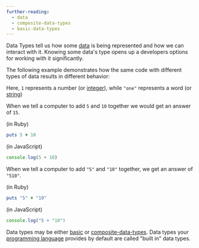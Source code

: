 ```yaml
---
further-reading:
  - data
  - composite-data-types
  - basic-data-types
---
```


Data Types tell us how some [data](/data) is being represented and how we can
interact with it. Knowing some data's type opens up a developers options
for working with it significantly.

The following example demonstrates how the same code with different types of
data results in different behavior:

Here, `1` represents a number (or [integer](/number-data-types#integer)), while
`"one"` represents a word (or [string](/string-data-type))

When we tell a computer to add `5` and `10` together we would get an answer of `15`.

(in Ruby)

``` ruby
puts 5 + 10
```

(in JavaScript)

``` javascript
console.log(5 + 10)
```

When we tell a computer to add `"5"` and `"10"` together, we get an answer of
`"510"`.

(in Ruby)

``` ruby
puts "5" + "10"
```

(in JavaScript)

``` javascript
console.log("5 + "10")
```

Data types may be either [basic](/basic-data-types) or
[composite-data-types](/composite-data-types). Data types your [programming
language](programming-language) provides by default are called "built in" data
types.
